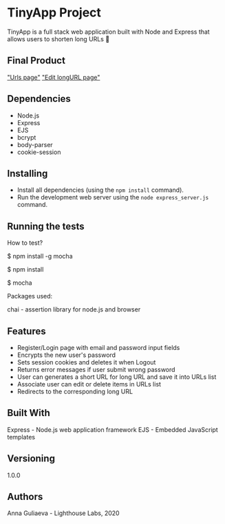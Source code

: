 # TinyApp Project

TinyApp is a full stack web application built with Node and Express that allows users to shorten long URLs 🐌

## Final Product

["Urls page"](https://github.com/SweetBeef555/tinyapp/blob/master/docs/urls-page.png?raw=true)
["Edit longURL page"](https://github.com/SweetBeef555/tinyapp/blob/master/docs/shortURL-page.png?raw=true)

## Dependencies

- Node.js
- Express
- EJS
- bcrypt
- body-parser
- cookie-session


## Installing

- Install all dependencies (using the `npm install` command).
- Run the development web server using the `node express_server.js` command.


## Running the tests

How to test?

$ npm install -g mocha

$ npm install

$ mocha

Packages used:

chai - assertion library for node.js and browser


## Features
- Register/Login page with email and password input fields
- Encrypts the new user's password
- Sets session cookies and deletes it when Logout
- Returns error messages if user submit wrong password
- User can generates a short URL for long URL and save it into URLs list
- Associate user can edit or delete items in URLs list
- Redirects to the corresponding long URL

## Built With

Express - Node.js web application framework
EJS - Embedded JavaScript templates

## Versioning

1.0.0

## Authors

Anna Guliaeva - Lighthouse Labs, 2020


